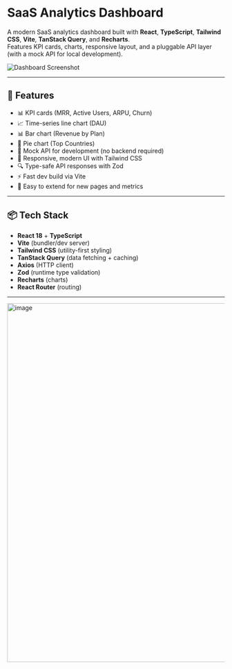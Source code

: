 # SaaS Analytics Dashboard

A modern SaaS analytics dashboard built with **React**, **TypeScript**, **Tailwind CSS**, **Vite**, **TanStack Query**, and **Recharts**.  
Features KPI cards, charts, responsive layout, and a pluggable API layer (with a mock API for local development).

![Dashboard Screenshot](./docs/screenshot.png) <!-- Optional: replace with your image -->

---

## 🚀 Features

- 📊 KPI cards (MRR, Active Users, ARPU, Churn)
- 📈 Time-series line chart (DAU)
- 📊 Bar chart (Revenue by Plan)
- 🥧 Pie chart (Top Countries)
- 🔄 Mock API for development (no backend required)
- 🎨 Responsive, modern UI with Tailwind CSS
- 🔍 Type-safe API responses with Zod
- ⚡ Fast dev build via Vite
- 🧩 Easy to extend for new pages and metrics

---

## 📦 Tech Stack

- **React 18** + **TypeScript**
- **Vite** (bundler/dev server)
- **Tailwind CSS** (utility-first styling)
- **TanStack Query** (data fetching + caching)
- **Axios** (HTTP client)
- **Zod** (runtime type validation)
- **Recharts** (charts)
- **React Router** (routing)

---

<img width="1919" height="830" alt="image" src="https://github.com/user-attachments/assets/75e27a17-e31b-481a-bb81-f16b52063830" />
